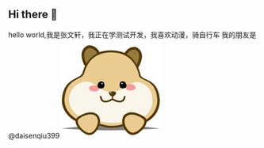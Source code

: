 ## Hi there 👋
 hello world,我是张文轩，我正在学测试开发，我喜欢动漫，骑自行车
 我的朋友是 @daisenqiu399
<img src="https://github.com/zhangwenxuan28/firstproject/blob/main/%E4%BB%93%E9%BC%A0.png?raw=true" alt="">
